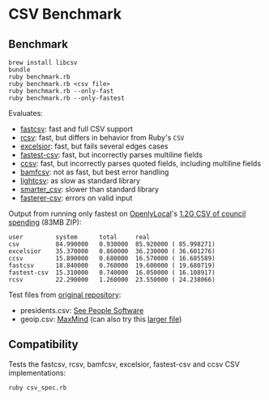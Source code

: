 # CSV Benchmark

## Benchmark

    brew install libcsv
    bundle
    ruby benchmark.rb
    ruby benchmark.rb <csv file>
    ruby benchmark.rb --only-fast
    ruby benchmark.rb --only-fastest

Evaluates:

* [fastcsv](https://github.com/opennorth/fastcsv): fast and full CSV support
* [rcsv](https://github.com/fiksu/rcsv): fast, but differs in behavior from Ruby's `CSV`
* [excelsior](https://github.com/halogenandtoast/excelsior): fast, but fails several edges cases
* [fastest-csv](https://github.com/brightcode/fastest-csv): fast, but incorrectly parses multiline fields
* [ccsv](https://github.com/evan/ccsv): fast, but incorrectly parses quoted fields, including multiline fields
* [bamfcsv](https://github.com/jondistad/bamfcsv): not as fast, but best error handling
* [lightcsv](https://github.com/tmtm/lightcsv): as slow as standard library
* [smarter_csv](https://github.com/tilo/smarter_csv): slower than standard library
* [fasterer-csv](https://github.com/gnovos/fasterer-csv): errors on valid input

Output from running only fastest on [OpenlyLocal](http://www.openlylocal.com/)'s [1.2G CSV of council spending](http://www.openlylocal.com/councils/spending.csv.zip) (83MB ZIP):

```
user         system      total     real
csv          84.990000   0.930000  85.920000 ( 85.998271)
excelsior    35.370000   0.860000  36.230000 ( 36.601276)
ccsv         15.890000   0.680000  16.570000 ( 16.685589)
fastcsv      18.840000   0.760000  19.600000 ( 19.680719)
fastest-csv  15.310000   0.740000  16.050000 ( 16.108917)
rcsv         22.290000   1.260000  23.550000 ( 24.238066)
```

Test files from [original repository](https://github.com/vonconrad/csv-benchmark):

* presidents.csv: [See People Software](http://seepeoplesoftware.com/downloads/older-versions/11-sample-csv-file-of-us-presidents.html)
* geoip.csv: [MaxMind](http://www.maxmind.com/app/geolitecountry) (can also try this [larger file](http://www.maxmind.com/app/geolitecity))

## Compatibility

Tests the fastcsv, rcsv, bamfcsv, excelsior, fastest-csv and ccsv CSV implementations:

    ruby csv_spec.rb
